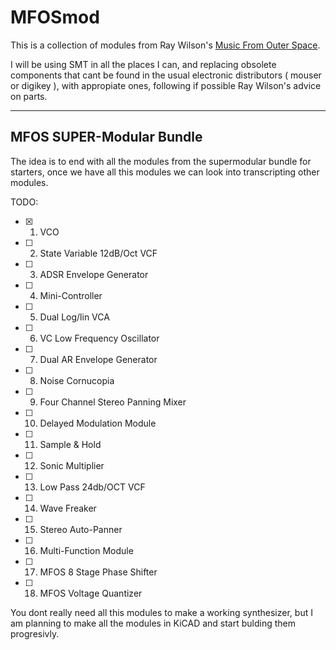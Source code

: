 # MFOSmod

This is a collection of modules from Ray Wilson's [Music From Outer Space](http://musicfromouterspace.com/).

I will be using SMT in all the places I can, and replacing obsolete components that cant be found in the usual electronic distributors ( mouser or digikey ), with appropiate ones, following if possible Ray Wilson's advice on parts.

---

## MFOS SUPER-Modular Bundle

The idea is to end with all the modules from the supermodular bundle for starters, once we have all this modules we can look into transcripting other modules.

TODO:
- [x] 1. VCO
- [ ] 2. State Variable 12dB/Oct VCF
- [ ] 3. ADSR Envelope Generator
- [ ] 4. Mini-Controller
- [ ] 5. Dual Log/lin VCA
- [ ] 6. VC Low Frequency Oscillator
- [ ] 7. Dual AR Envelope Generator
- [ ] 8. Noise Cornucopia
- [ ] 9. Four Channel Stereo Panning Mixer
- [ ] 10. Delayed Modulation Module
- [ ] 11. Sample & Hold
- [ ] 12. Sonic Multiplier
- [ ] 13. Low Pass 24db/OCT VCF
- [ ] 14. Wave Freaker
- [ ] 15. Stereo Auto-Panner
- [ ] 16. Multi-Function Module
- [ ] 17. MFOS 8 Stage Phase Shifter
- [ ] 18. MFOS Voltage Quantizer


You dont really need all this modules to make a working synthesizer, but I am planning to make all the modules in KiCAD and start bulding them progresivly.




    

